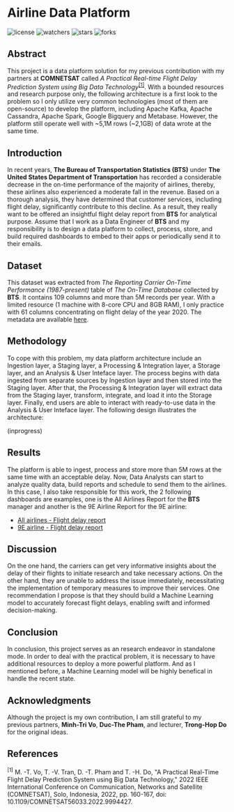 # Airline Data Platform

![license](https://img.shields.io/github/license/nitsvutt/airline-data-platform)
![watchers](https://img.shields.io/github/watchers/nitsvutt/airline-data-platform)
![stars](https://img.shields.io/github/stars/nitsvutt/airline-data-platform)
![forks](https://img.shields.io/github/forks/nitsvutt/airline-data-platform)

## Abstract

This project is a data platform solution for my previous contribution with my partners at **COMNETSAT** called *A Practical Real-time Flight Delay Prediction System using Big Data Technology*<sup>[[1]](#references)</sup>. With a bounded resources and research purpose only, the following architecture is a first look to the problem so I only utilize very common technologies (most of them are open-source) to develop the platform, including Apache Kafka, Apache Cassandra, Apache Spark, Google Bigquery and Metabase. However, the platform still operate well with ~5,1M rows (~2,1GB) of data wrote at the same time.

## Introduction

In recent years, **The Bureau of Transportation Statistics (BTS)** under **The United States Department of Transportation** has recorded a considerable decrease in the on-time performance of the majority of airlines, thereby, these airlines also experienced a moderate fall in the revenue. Based on a thorough analysis, they have determined that customer services, including flight delay, significantly contribute to this decline. As a result, they really want to be offered an insightful flight delay report from **BTS** for analytical purpose. Assume that I work as a Data Engineer of **BTS** and my responsibility is to design a data platform to collect, process, store, and build required dashboards to embed to their apps or periodically send it to their emails.

## Dataset

This dataset was extracted from *The Reporting Carrier On-Time Performance (1987-present)* table of *The On-Time Database* collected by **BTS**. It contains 109 columns and more than 5M records per year. With a limited resource (1 machine with 8-core CPU and 8GB RAM), I only practice with 61 columns concentrating on flight delay of the year 2020. The metadata are available [here](https://github.com/nitsvutt/airline-data-platform/blob/main/extracted-data/metadata/metadata.html).

## Methodology

To cope with this problem, my data platform architecture include an Ingestion layer, a Staging layer, a Processing & Integration layer, a Storage layer, and an Analysis & User Inteface layer. The process begins with data ingested from separate sources by Ingestion layer and then stored into the Staging layer. After that, the Processing & Integration layer will extract data from the Staging layer, transform, integrate, and load it into the Storage layer. Finally, end users are able to interact with ready-to-use data in the Analysis & User Inteface layer. The following design illustrates the architecture:

(inprogress)

## Results

The platform is able to ingest, process and store more than 5M rows at the same time with an acceptable delay. Now, Data Analysts can start to analyze quality data, build reports and schedule to send them to the airlines. In this case, I also take responsible for this work, the 2 following dashboards are examples, one is the All Airlines Report for the **BTS** manager and another is the 9E Airline Report for the 9E airline:
- [All airlines - Flight delay report](https://www.youtube.com/embed/PNkLthUdQus?autoplay=1&loop=1&playlist=PNkLthUdQus)
- [9E airline - Flight delay report](https://www.youtube.com/embed/SlJLrqRsKXs?autoplay=1&loop=1&playlist=SlJLrqRsKXs)

## Discussion

On the one hand, the carriers can get very informative insights about the delay of their flights to initiate research and take necessary actions. On the other hand, they are unable to address the issue immediately, necessitating the implementation of temporary measures to improve their services. One recommendation I propose is that they should build a Machine Learning model to accurately forecast flight delays, enabling swift and informed decision-making.

## Conclusion

In conclusion, this project serves as an research endeavor in standalone mode. In order to deal with the practical problem, it is necessary to have additional resources to deploy a more powerful platform. And as I mentioned before, a Machine Learning model will be highly benefical in handle the recent state.

## Acknowledgments

Although the project is my own contribution, I am still grateful to my previous partners, **Minh-Tri Vo**, **Duc-The Pham**, and lecturer, **Trong-Hop Do** for the original ideas.

## References

<sup>[1]</sup> M. -T. Vo, T. -V. Tran, D. -T. Pham and T. -H. Do, "A Practical Real-Time Flight Delay Prediction System using Big Data Technology," 2022 IEEE International Conference on Communication, Networks and Satellite (COMNETSAT), Solo, Indonesia, 2022, pp. 160-167, doi: 10.1109/COMNETSAT56033.2022.9994427.
